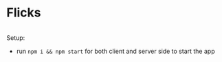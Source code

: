 # Flicks

![]()


Setup:
- run ```npm i && npm start``` for both client and server side to start the app